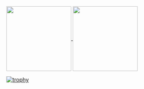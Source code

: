 <a href="https://github.com/anuraghazra/convoychat">
	<img align="center" height="170px" src="https://github-readme-stats.vercel.app/api?username=a5chin&show_icons=true" />
</a>
<a href="https://github.com/anuraghazra/github-readme-stats">
	<img align="center" height="170px" src="https://github-readme-stats.vercel.app/api/top-langs/?username=a5chin&layout=compact&hide=jupyter%20notebook&exclude_repo=a5chin.github.io,preduct)](https://github.com/anuraghazra/github-readme-stats" />
</a>

[![trophy](https://github-profile-trophy.vercel.app/?username=a5chin&theme=flat&row=1)](https://github.com/ryo-ma/github-profile-trophy)

